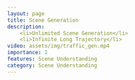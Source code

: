 ```yaml
---
layout: page
title: Scene Generation
description: 
    <li>Unlimited Scene Generation</li> 
    <li>Infinite Long Trajectory</li> 
video: assets/img/traffic_gen.mp4
importance: 1
features: Scene Understanding
category: Scene Understanding
---
```

